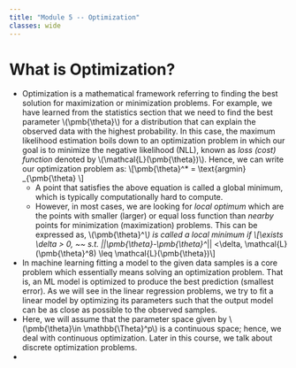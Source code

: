```yaml
---
title: "Module 5 -- Optimization"
classes: wide
---
```

# What is Optimization?
* Optimization is a mathematical framework referring to finding the best solution for maximization or minimization problems. For example, we have learned from the statistics section that we need to find the best parameter \\(\pmb{\theta}\\) for a distribution that can explain the observed data with the highest probability. In this case, the maximum likelihood estimation boils down to an optimization problem in which our goal is to minimize the negative likelihood (NLL), known as _loss (cost) function_ denoted by \\(\mathcal{L}(\pmb{\theta})\\). Hence, we can write our optimization problem as:
  \\[\pmb{\theta}^* = \text{argmin} _{\pmb{\theta} \\]
  - A point that satisfies the above equation is called a global minimum, which is typically computationally hard to compute.
  - However, in most cases, we are looking for _local optimum_ which are the points with smaller (larger) or equal loss function than _nearby_ points for minimization (maximization) problems. This can be expressed as, \\(\pmb{\theta}^*\\) is called a local minimum if 
    \\[\exists \delta > 0, ~~ s.t. \|\|\pmb{\theta}-\pmb{\theta}^*\|\| <\delta, \mathcal{L}(\pmb{\theta}^8) \leq \mathcal{L}(\pmb{\theta})\\]
* In machine learning fitting a model to the given data samples is a core problem which essentially means solving an optimization problem. That is, an ML model is optimized to produce the best prediction (smallest error). As we will see in the linear regression problems, we try to fit a linear model by optimizing its parameters such that the output model can be as close as possible to the observed samples.
* Here, we will assume that the parameter space given by \\(\pmb{\theta}\in \mathbb{\Theta}^p\\) is a continuous space; hence, we deal with continuous optimization. Later in this course, we talk about discrete optimization problems.
* 
